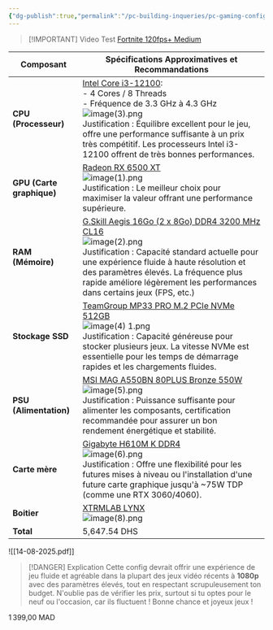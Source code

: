 ```yaml
---
{"dg-publish":true,"permalink":"/pc-building-inqueries/pc-gaming-config-less-than-500/"}
---
```



> [!IMPORTANT] Video Test 
> [Fortnite 120fps+ Medium](https://youtu.be/EA_FzRvJt4E?t=240)


| Composant                 | Spécifications Approximatives et Recommandations                                                                                                                                                                                                                                                                                                                                         |
| ------------------------- | ---------------------------------------------------------------------------------------------------------------------------------------------------------------------------------------------------------------------------------------------------------------------------------------------------------------------------------------------------------------------------------------- |
| **CPU (Processeur)**      | [Intel Core i3-12100](https://www.ultrapc.ma/processeurs/7041-intel-core-i3-14100-jusqua-47-ghz.html):  <br>- 4 Cores / 8 Threads  <br>- Fréquence de 3.3 GHz à 4.3 GHz<br>![image(3).png](/img/user/assests/image(3).png)<br>Justification : Équilibre excellent pour le jeu, offre une performance suffisante à un prix très compétitif. Les processeurs Intel i3-12100 offrent de très bonnes performances.         |
| **GPU (Carte graphique)** | [Radeon RX 6500 XT](https://techspace.ma/products/gigabyte-radeon-rx-6500-xt-eagle-4g)<br>![image(1).png](/img/user/assests/image(1).png)<br>Justification : Le meilleur choix pour maximiser la valeur offrant une performance supérieure.                                                                                                                                                                            |
| **RAM (Mémoire)**         | [G.Skill Aegis 16Go (2 x 8Go) DDR4 3200 MHz CL16](https://www.ultrapc.ma/memoire-vive-pc/5081-gskill-aegis-16go-2-x-8go-ddr4-3200-mhz-cl16.html)<br>![image(2).png](/img/user/assests/image(2).png)<br>Justification : Capacité standard actuelle pour une expérience fluide à haute résolution et des paramètres élevés. La fréquence plus rapide améliore légèrement les performances dans certains jeux (FPS, etc.) |
| **Stockage SSD**          | [TeamGroup MP33 PRO M.2 PCIe NVMe 512GB](https://www.ultrapc.ma/disques-ssd/6270-teamgroup-mp33-pro-m2-pcie-nvme-512gb.html)<br>![image(4) 1.png](/img/user/assests/image(4)%201.png)<br>Justification : Capacité généreuse pour stocker plusieurs jeux. La vitesse NVMe est essentielle pour les temps de démarrage rapides et les chargements fluides.                                                                   |
| **PSU (Alimentation)**    | [MSI MAG A550BN 80PLUS Bronze 550W](https://www.ultrapc.ma/alimentations-pc/4639-msi-mag-a550bn-80plus-bronze-550w.html)<br>![image(5).png](/img/user/assests/image(5).png)<br>Justification : Puissance suffisante pour alimenter les composants, certification recommandée pour assurer un bon rendement énergétique et stabilité.                                                                                   |
| **Carte mère**            | [Gigabyte H610M K DDR4](https://www.ultrapc.ma/socket-1700/7784-gigabyte-h610m-k-ddr4.html)<br>![image(6).png](/img/user/assests/image(6).png)<br>Justification : Offre une flexibilité pour les futures mises à niveau ou l'installation d'une future carte graphique jusqu'à ~75W TDP (comme une RTX 3060/4060).                                                                                                     |
| **Boitier**               | [XTRMLAB LYNX](https://www.ultrapc.ma/les-moyennes-tours/7170-xtrmlab-lynx.html)<br>![image(8).png](/img/user/assests/image(8).png)                                                                                                                                                                                                                                                                                    |
| **Total**                 | 5,647.54 DHS                                                                                                                                                                                                                                                                                                                                                                             |


![[14-08-2025.pdf]]
> [!DANGER] Explication
> Cette config devrait offrir une expérience de jeu fluide et agréable dans la plupart des jeux vidéo récents à **1080p** avec des paramètres élevés, tout en respectant scrupuleusement ton budget. N'oublie pas de vérifier les prix, surtout si tu optes pour le neuf ou l'occasion, car ils fluctuent ! Bonne chance et joyeux jeux !

1 399,00 MAD